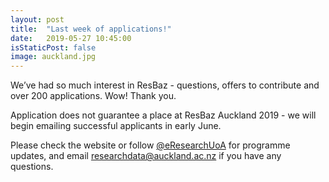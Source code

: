 ```yaml
---
layout: post
title:  "Last week of applications!"
date:   2019-05-27 10:45:00
isStaticPost: false
image: auckland.jpg
---
```

We’ve had so much interest in ResBaz - questions, offers to contribute and over 200 applications. Wow! Thank you.  

Application does not guarantee a place at ResBaz Auckland 2019 - we will begin emailing successful applicants in early June.  

Please check the website or follow [@eResearchUoA](https://twitter.com/eresearchuoa) for programme updates, and email [researchdata@auckland.ac.nz](mailto:researchdata@auckland.ac.nz) if you have any questions.